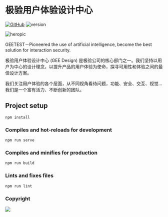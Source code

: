 # 极验用户体验设计中心

[![GitHub](https://img.shields.io/github/license/mashape/apistatus.svg)](https://github.com/yancymin/GEE-Design-official-website/blob/master/LICENSE)
![version](https://img.shields.io/badge/Version-1.0-blue.svg)

![heropic](https://github.com/yancymin/GEE-Design-official-website/blob/master/src/assets/About/about1.png?raw=true)

GEETEST－Pioneered the use of artificial intelligence, become the best solution for interaction security.

极验用户体验设计中心 (GEE Design) 是极验公司的核心部门之一。我们坚持以用户为中心的设计理念，以提升产品的用户体验为使命，探寻可用性和体验之间的最佳设计方案。

我们关注用户体验的各个层面，从不同视角看待问题，功能、安全、交互、视觉... 我们是一个富有活力、不断创新的团队。

## Project setup
```
npm install
```

### Compiles and hot-reloads for development
```
npm run serve
```

### Compiles and minifies for production
```
npm run build
```

### Lints and fixes files
```
npm run lint
```

### Copyright
[![](https://i.creativecommons.org/l/by-nc-nd/3.0/88x31.png)](https://creativecommons.org/licenses/by-nc-nd/3.0/)
